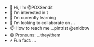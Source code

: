 - 👋 Hi, I’m @PDXSendit
- 👀 I’m interested in t
- 🌱 I’m currently learning
- 💞️ I’m looking to collaborate on ...
- 📫 How to reach me ...pintrist @enidbtw
- 😄 Pronouns: ...they/them
- ⚡ Fun fact: ...

<!---
PDXSendit/PDXSendit is a ✨ special ✨ repository because its `README.md` (this file) appears on your GitHub profile.
You can click the Preview link to take a look at your changes.
--->
